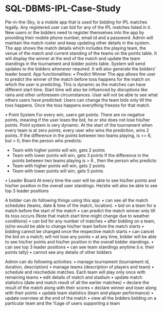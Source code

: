 # SQL-DBMS-IPL-Case-Study
Pie-in-the-Sky, is a mobile app that is used for bidding for IPL matches legally. Any registered user can bid for any of the IPL matches listed in it. New users or the bidders need to register themselves into the app by providing their mobile phone number, email id and a password. Admin will maintain the match roster and keep updating other details in the system. The app shows the match details which includes the playing team, the venue of the match and current standing of the teams on the points table. It will display the winner at the end of the match and update the team standings in the tournament and bidder points table. System will send updates to the bidders whenever required. It will also generate the bidders' leader board.
App functionalities:
•	Predict Winner
The app allows the user to predict the winner of the match before toss happens for the match on which the user is predicting. This is dynamic as the matches can have different start time. Start time will also be influenced by disruptions like rains and other unforeseen circumstances. User will not be able to see what others users have predicted. Users can change the team bids only till the toss happens. Once the toss happens everything freezes for that match.

•	Point System
For every win, users get points. There are no negative points, meaning if the user loses the bid, he or she does not lose his/her points. Point system is very dynamic. 
At the start of the tournament when every team is at zero points, every user who wins the prediction, wins 2 points.
If the difference in the points between two teams playing, is <= 6, but > 0, then the person who predicts: 
-	Team with higher points will win, gets 2 points 
-	Team with lower points will win, gets 3 points
If the difference in the points between two teams playing is > 6 , then the person who predicts: 
-	Team with higher points will win, gets 2 points 
-	Team with lower points will win, gets 5 points

•	Leader Board
At every time the user will be able to see his/her points and his/her position in the overall user standings. He/she will also be able to see top 3 leader positions

A bidder can do following things using this app:
•	can see all the match schedules (teams, date & time of the match, location). 
•	bid on a team for a match before the start of the match 
•	can predict the match winner only till its toss occurs (Note that match start time might change due to weather conditions)
•	can bid for any number of matches
•	after bidding on a team, (s)he would be able to change his/her team before the match starts
•	bidding cannot be changed once the respective match starts
•	can cancel the bid on a match; will not lose any points
•	at any time, bidder will be able to see his/her points and his/her position in the overall bidder standings. 
•	can see top 3 leader positions
•	can see team standings anytime (i.e. their points tally)
•	cannot see any details of other bidders

Admin can do following activities:
•	manage tournament (tournament id, duration, description)
•	manage teams (description of players and team)
•	schedule and reschedule matches. Each team will play only once with remaining teams
•	edit details of match and stadium
•	update match statistics (date and match result of all the earlier matches)
•	declare the result of the match along with their scores
•	declare winner and loser along with their points
•	update team statistics (team and player performance)
•	update overview at the end of the match
•	view all the bidders bidding on a particular team and the %age of users supporting a team


